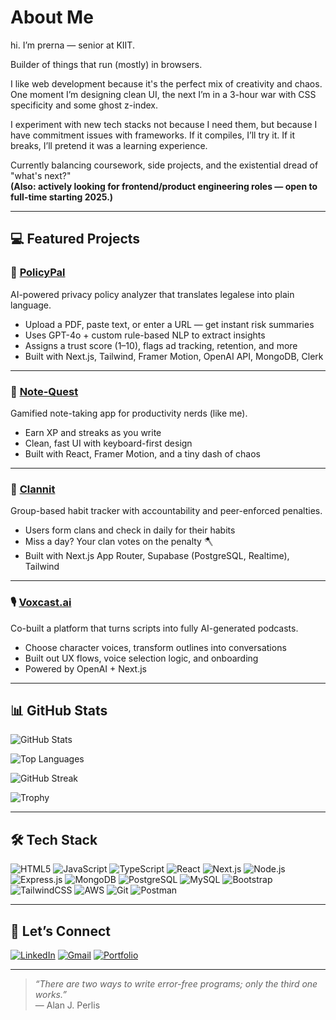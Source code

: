 # About Me

hi. I’m prerna — senior at KIIT.

Builder of things that run (mostly) in browsers.

I like web development because it's the perfect mix of creativity and chaos. One moment I’m designing clean UI, the next I’m in a 3-hour war with CSS specificity and some ghost z-index.

I experiment with new tech stacks not because I need them, but because I have commitment issues with frameworks. If it compiles, I’ll try it. If it breaks, I’ll pretend it was a learning experience.

Currently balancing coursework, side projects, and the existential dread of "what's next?"  
**(Also: actively looking for frontend/product engineering roles — open to full-time starting 2025.)**

---

## 💻 Featured Projects

### 🔐 [PolicyPal](https://github.com/prernaxa/PolicyPal)  
AI-powered privacy policy analyzer that translates legalese into plain language.

- Upload a PDF, paste text, or enter a URL — get instant risk summaries
- Uses GPT-4o + custom rule-based NLP to extract insights
- Assigns a trust score (1–10), flags ad tracking, retention, and more
- Built with Next.js, Tailwind, Framer Motion, OpenAI API, MongoDB, Clerk

---

### 🧠 [Note-Quest](https://github.com/prernaxa/Note-Quest)  
Gamified note-taking app for productivity nerds (like me).

- Earn XP and streaks as you write
- Clean, fast UI with keyboard-first design
- Built with React, Framer Motion, and a tiny dash of chaos

---

### 🤝 [Clannit](https://github.com/prernaxa/clannit)  
Group-based habit tracker with accountability and peer-enforced penalties.

- Users form clans and check in daily for their habits
- Miss a day? Your clan votes on the penalty 🪓
- Built with Next.js App Router, Supabase (PostgreSQL, Realtime), Tailwind

---

### 🎙️ [Voxcast.ai](https://github.com/prernaxa/voxcast.ai)  
Co-built a platform that turns scripts into fully AI-generated podcasts.

- Choose character voices, transform outlines into conversations
- Built out UX flows, voice selection logic, and onboarding
- Powered by OpenAI + Next.js

---

## 📊 GitHub Stats

![GitHub Stats](https://github-readme-stats.vercel.app/api?username=prernaxa&show_icons=true&include_all_commits=true&count_private=true&theme=tokyonight)

![Top Languages](https://github-readme-stats.vercel.app/api/top-langs/?username=prernaxa&layout=compact&theme=tokyonight)

![GitHub Streak](https://streak-stats.demolab.com/?user=prernaxa&theme=tokyonight)

![Trophy](https://github-profile-trophy.vercel.app/?username=prernaxa&theme=radical&no-frame=false&no-bg=true&margin-w=4)

---

## 🛠️ Tech Stack

![HTML5](https://img.shields.io/badge/-HTML5-E34F26?style=flat&logo=html5&logoColor=white)
![JavaScript](https://img.shields.io/badge/-JavaScript-F7DF1E?style=flat&logo=javascript&logoColor=black)
![TypeScript](https://img.shields.io/badge/-TypeScript-3178C6?style=flat&logo=typescript&logoColor=white)
![React](https://img.shields.io/badge/-React-61DAFB?style=flat&logo=react&logoColor=black)
![Next.js](https://img.shields.io/badge/-Next.js-000000?style=flat&logo=next.js)
![Node.js](https://img.shields.io/badge/-Node.js-339933?style=flat&logo=node.js&logoColor=white)
![Express.js](https://img.shields.io/badge/-Express.js-000000?style=flat&logo=express&logoColor=white)
![MongoDB](https://img.shields.io/badge/-MongoDB-47A248?style=flat&logo=mongodb&logoColor=white)
![PostgreSQL](https://img.shields.io/badge/-PostgreSQL-336791?style=flat&logo=postgresql&logoColor=white)
![MySQL](https://img.shields.io/badge/-MySQL-4479A1?style=flat&logo=mysql&logoColor=white)
![Bootstrap](https://img.shields.io/badge/-Bootstrap-563D7C?style=flat&logo=bootstrap&logoColor=white)
![TailwindCSS](https://img.shields.io/badge/-TailwindCSS-38B2AC?style=flat&logo=tailwind-css&logoColor=white)
![AWS](https://img.shields.io/badge/-AWS-232F3E?style=flat&logo=amazon-aws)
![Git](https://img.shields.io/badge/-Git-F05032?style=flat&logo=git&logoColor=white)
![Postman](https://img.shields.io/badge/-Postman-FF6C37?style=flat&logo=postman&logoColor=white)

---

## 🤝 Let’s Connect

[![LinkedIn](https://img.shields.io/badge/LinkedIn-blue?style=flat&logo=linkedin&logoColor=white)](https://www.linkedin.com/in/prernaprakash28/)
[![Gmail](https://img.shields.io/badge/Gmail-D14836?style=flat&logo=gmail&logoColor=white)](mailto:prerna.ecjbi7@gmail.com)
[![Portfolio](https://img.shields.io/badge/Portfolio-121212?style=flat&logo=vercel&logoColor=white)](https://portfolio-prerna.vercel.app/)

---

> *“There are two ways to write error-free programs; only the third one works.”*  
> — Alan J. Perlis


